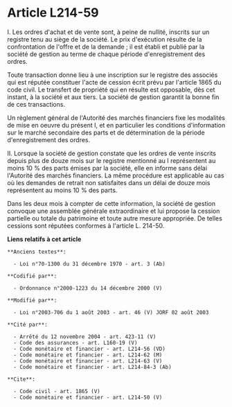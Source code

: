 # Article L214-59

I. Les ordres d'achat et de vente sont, à peine de nullité, inscrits sur un registre tenu au siège de la société. Le prix
d'exécution résulte de la confrontation de l'offre et de la demande ; il est établi et publié par la société de gestion au
terme de chaque période d'enregistrement des ordres.

Toute transaction donne lieu à une inscription sur le registre des associés qui est réputée constituer l'acte de cession
écrit prévu par l'article 1865 du code civil. Le transfert de propriété qui en résulte est opposable, dès cet instant, à la
société et aux tiers. La société de gestion garantit la bonne fin de ces transactions.

Un règlement général de l'Autorité des marchés financiers fixe les modalités de mise en oeuvre du présent I, et en
particulier les conditions d'information sur le marché secondaire des parts et de détermination de la période
d'enregistrement des ordres.

II. Lorsque la société de gestion constate que les ordres de vente inscrits depuis plus de douze mois sur le registre
mentionné au I représentent au moins 10 % des parts émises par la société, elle en informe sans délai l'Autorité des marchés
financiers. La même procédure est applicable au cas où les demandes de retrait non satisfaites dans un délai de douze mois
représentent au moins 10 % des parts.

Dans les deux mois à compter de cette information, la société de gestion convoque une assemblée générale extraordinaire et
lui propose la cession partielle ou totale du patrimoine et toute autre mesure appropriée. De telles cessions sont réputées
conformes à l'article L. 214-50.

**Liens relatifs à cet article**

	**Anciens textes**:

	  - Loi n°70-1300 du 31 décembre 1970 - art. 3 (Ab)

	**Codifié par**:

	  - Ordonnance n°2000-1223 du 14 décembre 2000 (V)

	**Modifié par**:

	  - Loi n°2003-706 du 1 août 2003 - art. 46 (V) JORF 02 août 2003

	**Cité par**:

	  - Arrêté du 12 novembre 2004 - art. 423-11 (V)
	  - Code des assurances - art. L160-19 (V)
	  - Code monétaire et financier - art. L214-56 (VD)
	  - Code monétaire et financier - art. L214-62 (M)
	  - Code monétaire et financier - art. L214-63 (V)
	  - Code monétaire et financier - art. L214-84-3 (Ab)

	**Cite**:

	  - Code civil - art. 1865 (V)
	  - Code monétaire et financier - art. L214-50 (V)
